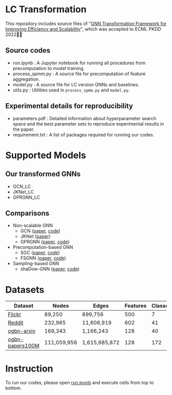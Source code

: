 # LC Transformation
This repository includes source files of "<a href="https://arxiv.org/abs/2207.12000">GNN Transformation Framework for Improving Efficiency and Scalability</a>", which was accepted to ECML PKDD 2022🎉🎉
## Source codes
+ run.ipynb : A Jupyter notebook for running all procedures from precomputation to model training.
+ process_spmm.py : A source file for precomputation of feature aggregation.
+ model.py : A source file for LC version GNNs and baselines.
+ utils.py : Utilities used in `process_spmm.py` and `model.py`. 

## Experimental details for reproducibility
+ parameters.pdf : Detailed information about hyperparameter search space and the best parameter sets to reproduce experimental results in the paper.
+ requirement.txt : A list of packages required for running our codes.

# Supported Models
## Our transformed GNNs
+ GCN_LC
+ JKNet_LC
+ GPRGNN_LC

## Comparisons
+ Non-scalable GNN
  + GCN ([paper](https://arxiv.org/abs/1609.02907), [code](https://github.com/tkipf/pygcn))
  + JKNet ([paper](https://arxiv.org/abs/1806.03536))
  + GPRGNN ([paper](https://openreview.net/forum?id=n6jl7fLxrP), [code](https://github.com/jianhao2016/GPRGNN))
+ Precomputation-based GNN
  + SGC ([paper](https://arxiv.org/abs/1902.07153), [code](https://github.com/Tiiiger/SGC))
  + FSGNN ([paper](https://arxiv.org/abs/2105.07634), [code](https://github.com/sunilkmaurya/FSGNN))
+ Sampling-based GNN
  + shaDow-GNN ([paper](https://arxiv.org/abs/2201.07858), [code](https://github.com/facebookresearch/shaDow_GNN))

# Datasets
  | Dataset   | Nodes | Edges | Features | Classes |
  | ------------------------------------------------------- | ------- | ------- | ------- | ------- |
  | [Flickr](https://pytorch-geometric.readthedocs.io/en/latest/modules/datasets.html) | 89,250   | 899,756 | 500 | 7 |
  | [Reddit](https://pytorch-geometric.readthedocs.io/en/latest/modules/datasets.html)        | 232,965  | 11,606,919 | 602 | 41 |
  | [ogbn-arxiv](https://ogb.stanford.edu/docs/nodeprop/)| 169,343 | 1,166,243 | 128 | 40 |
  | [ogbn-papers100M](https://ogb.stanford.edu/docs/nodeprop/) | 111,059,956 | 1,615,685,872 | 128 | 172 |

# Instruction 
To run our codes, please open [run.ipynb](https://github.com/seijimaekawa/LC_transformation/blob/master/run.ipynb) and execute cells from top to bottom. 
